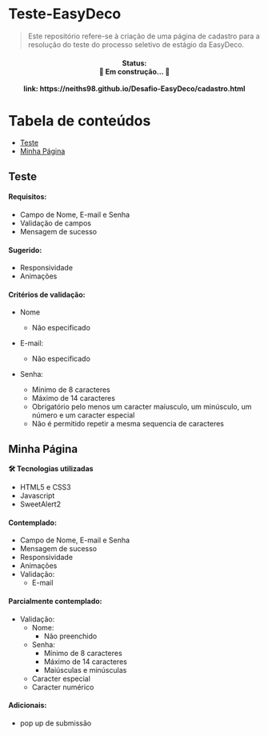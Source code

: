 # Teste-EasyDeco

>Este repositório refere-se à criação de uma página de cadastro para a resolução do teste do processo seletivo de estágio da EasyDeco.

<h4 align="center"> 
  Status: </br>
	🚧  Em construção...  🚧 <br/><br/>
	link: https://neiths98.github.io/Desafio-EasyDeco/cadastro.html
</h4>

# Tabela de conteúdos
<!--ts-->
   * [Teste](#Teste)
   * [Minha Página](#minha-página)
<!--te-->

## Teste

#### Requisitos:
  - Campo de Nome, E-mail e Senha
  - Validação de campos
  - Mensagem de sucesso
  
#### Sugerido:
  - Responsividade
  - Animações

#### Critérios de validação:
  - Nome
  	- Não especificado
		
  - E-mail:
    - Não especificado
    
 - Senha:
    - Mínimo de 8 caracteres
    - Máximo de 14 caracteres
    - Obrigatório pelo menos um caracter maíusculo, um minúsculo, um número e um caracter especial
    - Não é permitido repetir a mesma sequencia de caracteres
    

## Minha Página

**🛠 Tecnologias utilizadas**

- HTML5 e CSS3
- Javascript
- SweetAlert2

#### Contemplado:
  - Campo de Nome, E-mail e Senha
  - Mensagem de sucesso
  - Responsividade
  - Animações
  - Validação:
  	- E-mail

  
#### Parcialmente contemplado:
  - Validação:
    - Nome: 
    	- Não preenchido
    - Senha:
    	- Mínimo de 8 caracteres
      	- Máximo de 14 caracteres 
      	- Maiúsculas e minúsculas
	- Caracter especial
	- Caracter numérico
      
#### Adicionais:
  - pop up de submissão
  

  
  
  

